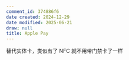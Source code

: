 ```yaml
---
comment_id: 374886f6
date created: 2024-12-29
date modified: 2025-06-21
draw: null
title: Apple Pay
---
```

替代实体卡，类似有了 NFC 就不用带门禁卡了一样
